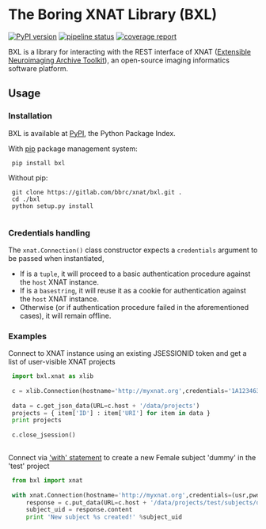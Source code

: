 # The Boring XNAT Library (BXL)

[![PyPI version](https://badge.fury.io/py/bxl.svg)](https://badge.fury.io/py/bxl)
[![pipeline status](https://gitlab.com/bbrc/xnat/bxl/badges/master/pipeline.svg)](https://gitlab.com/bbrc/xnat/bxl/commits/master)
[![coverage report](https://gitlab.com/bbrc/xnat/bxl/badges/master/coverage.svg)](https://gitlab.com/bbrc/xnat/bxl/commits/master)


BXL is a library for interacting with the REST interface of XNAT ([Extensible Neuroimaging Archive Toolkit](https://www.xnat.org/)),
an open-source imaging informatics software platform.

## Usage

### Installation

BXL is available at [PyPI](https://pypi.org/project/bxl/), the Python Package Index.

With [pip](https://pypi.org/project/pip/) package management system:
```commandline
 pip install bxl
```

Without pip:
```commandline
 git clone https://gitlab.com/bbrc/xnat/bxl.git .
 cd ./bxl
 python setup.py install
  
```

### Credentials handling

The `xnat.Connection()` class constructor expects a `credentials` argument to be passed when instantiated, 
* If is a `tuple`, it will proceed to a basic authentication procedure against the `host` XNAT instance.
* If is a `basestring`, it will reuse it as a cookie for authentication against the `host` XNAT instance.   
* Otherwise (or if authentication procedure failed in the aforementioned cases), it will remain offline. 

### Examples 

Connect to XNAT instance using an existing JSESSIONID token and get a list of user-visible XNAT projects
```python
 import bxl.xnat as xlib
 
 c = xlib.Connection(hostname='http://myxnat.org',credentials='1A12346385E876546C99B4179E20986A')
 
 data = c.get_json_data(URL=c.host + '/data/projects')
 projects = { item['ID'] : item['URI'] for item in data }
 print projects
 
 c.close_jsession()            
  
```

Connect via ['with' statement](https://docs.python.org/2.5/whatsnew/pep-343.html) to create a new Female subject 'dummy' in the 'test' project
```python
 from bxl import xnat
 
 with xnat.Connection(hostname='http://myxnat.org',credentials=(usr,pwd)) as c :
     response = c.put_data(URL=c.host + '/data/projects/test/subjects/dummy', data="",options= {'gender' : 'female'} )
     subject_uid = response.content
     print 'New subject %s created!' %subject_uid
 
```